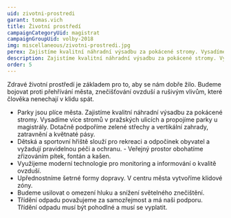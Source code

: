 ```yaml
---
uid: zivotni-prostredi
garant: tomas.vich
title: Životní prostředí
campaignCategoryUid: magistrat
campaignGroupUid: volby-2018
img: miscellaneous/zivotni-prostredi.jpg
perex: Zajistíme kvalitní náhradní výsadbu za pokácené stromy. Vysadíme více stromů v pražských ulicích a propojíme parky u magistrály. Dotačně podpoříme zelené střechy a vertikální zahrady, zatravnění a květnaté pásy. Veřejný prostor obohatíme zřizováním pítek, fontán a kašen. Využijeme moderní technologie pro monitoring a informování o kvalitě ovzduší. Upřednostníme šetrné formy dopravy. V centru města vytvoříme klidové zóny. Budeme usilovat o omezení hluku a snížení světelného znečištění. Třídění odpadu považujeme za samozřejmost a má naši podporu. 
description: Zajistíme kvalitní náhradní výsadbu za pokácené stromy. Vysadíme více stromů v pražských ulicích a propojíme parky u magistrály. Dotačně podpoříme zelené střechy a vertikální zahrady, zatravnění a květnaté pásy. Veřejný prostor obohatíme zřizováním pítek, fontán a kašen. Využijeme moderní technologie pro monitoring a informování o kvalitě ovzduší. Upřednostníme šetrné formy dopravy. V centru města vytvoříme klidové zóny. Budeme usilovat o omezení hluku a snížení světelného znečištění. Třídění odpadu považujeme za samozřejmost a má naši podporu. 
order: 5
---
```


Zdravé životní prostředí je základem pro to, aby se nám dobře žilo. Budeme bojovat proti přehřívání města, znečišťování ovzduší a rušivým vlivům, které člověka nenechají v klidu spát.

- Parky jsou plíce města. Zajistíme kvalitní náhradní výsadbu za pokácené stromy. Vysadíme více stromů v pražských ulicích a propojíme parky u magistrály. Dotačně podpoříme zelené střechy a vertikální zahrady, zatravnění a květnaté pásy.
- Dětská a sportovní hřiště slouží pro rekreaci a odpočinek obyvatel a vyžadují pravidelnou péči a ochranu. - Veřejný prostor obohatíme zřizováním pítek, fontán a kašen.
- Využijeme moderní technologie pro monitoring a informování o kvalitě ovzduší.
- Upřednostníme šetrné formy dopravy. V centru města vytvoříme klidové zóny.
- Budeme usilovat o omezení hluku a snížení světelného znečištění.
- Třídění odpadu považujeme za samozřejmost a má naši podporu. Třídění odpadu musí být pohodlné a musí se vyplatit.